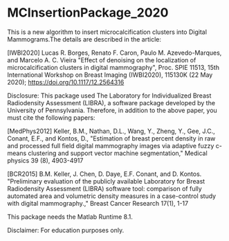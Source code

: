# MCInsertionPackage_2020
This is a new algorithm to insert microcalcification clusters into Digital Mammograms.The details are described in the article:

[IWBI2020] Lucas R. Borges, Renato F. Caron, Paulo M. Azevedo-Marques, and Marcelo A. C. Vieira "Effect of denoising on the localization of microcalcification clusters in digital mammography", Proc. SPIE 11513, 15th International Workshop on Breast Imaging (IWBI2020), 115130K (22 May 2020); https://doi.org/10.1117/12.2564316

Disclosure: This package used The Laboratory for Individualized Breast Radiodensity Assessment (LIBRA), a software package developed by the University of Pennsylvania. Therefore, in addition to the above paper, you must cite the following papers:

[MedPhys2012] Keller, B.M., Nathan, D.L., Wang, Y., Zheng, Y., Gee, J.C., Conant, E.F., and Kontos, D., "Estimation of breast percent density in raw and processed full field digital mammography images via adaptive fuzzy c-means clustering and support vector machine segmentation," Medical physics 39 (8), 4903-4917

[BCR2015] B.M. Keller, J. Chen, D. Daye, E.F. Conant, and D. Kontos. "Preliminary evaluation of the publicly available Laboratory for Breast Radiodensity Assessment (LIBRA) software tool: comparison of fully automated area and volumetric density measures in a case-control study with digital mammography.," Breast Cancer Research 17(1), 1-17

This package needs the Matlab Runtime 8.1.

Disclaimer: For education purposes only.
